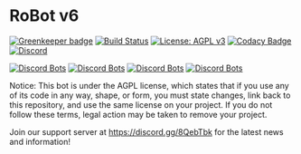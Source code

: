 # RoBot v6

[![Greenkeeper badge](https://badges.greenkeeper.io/mcao/RoBot.svg)](https://greenkeeper.io/)
[![Build Status](https://travis-ci.org/mcao/RoBot.svg?branch=master)](https://travis-ci.org/mcao/RoBot) [![License: AGPL v3](https://img.shields.io/badge/License-AGPL%20v3-blue.svg)](https://www.gnu.org/licenses/agpl-3.0) [![Codacy Badge](https://api.codacy.com/project/badge/Grade/f46b67afafbe451e94b76acc3906480a)](https://www.codacy.com/app/mcao/RoBot?utm_source=github.com&utm_medium=referral&utm_content=FRCDiscord/RoBot&utm_campaign=Badge_Grade) [![Discord](https://img.shields.io/discord/374405739382439947.svg)](https://discord.gg/8QebTbk)

[![Discord Bots](https://discordbots.org/api/widget/status/302555306603446283.png)](https://discordbots.org/bot/302555306603446283) [![Discord Bots](https://discordbots.org/api/widget/servers/302555306603446283.png)](https://discordbots.org/bot/302555306603446283) [![Discord Bots](https://discordbots.org/api/widget/lib/302555306603446283.png)](https://discordbots.org/bot/302555306603446283) [![Discord Bots](https://discordbots.org/api/widget/owner/302555306603446283.png)](https://discordbots.org/bot/302555306603446283)

Notice: This bot is under the AGPL license, which states that if you use any of its code in any way, shape, or form, you must state changes, link back to this repository, and use the same license on your project. If you do not follow these terms, legal action may be taken to remove your project.

Join our support server at https://discord.gg/8QebTbk for the latest news and information!
